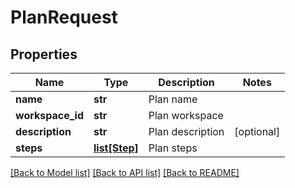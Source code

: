 # PlanRequest

## Properties
Name | Type | Description | Notes
------------ | ------------- | ------------- | -------------
**name** | **str** | Plan name | 
**workspace_id** | **str** | Plan workspace | 
**description** | **str** | Plan description | [optional] 
**steps** | [**list[Step]**](Step.md) | Plan steps | 

[[Back to Model list]](../README.md#documentation-for-models) [[Back to API list]](../README.md#documentation-for-api-endpoints) [[Back to README]](../README.md)



